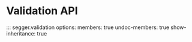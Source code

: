 # Validation API

::: segger.validation
    options:
      members: true
      undoc-members: true
      show-inheritance: true
